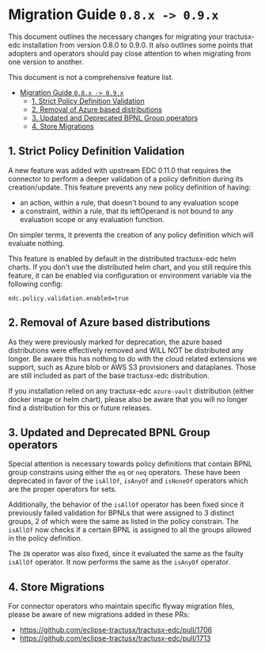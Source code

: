# Migration Guide `0.8.x -> 0.9.x`

This document outlines the necessary changes for migrating your tractusx-edc installation from version 0.8.0 to 0.9.0.
It also outlines some points that adopters and operators should pay close attention to when migrating from one version
to another.

This document is not a comprehensive feature list.

<!-- TOC -->
* [Migration Guide `0.8.x -> 0.9.x`](#migration-guide-08x---09x)
  * [1. Strict Policy Definition Validation](#1-strict-policy-definition-validation)
  * [2. Removal of Azure based distributions](#2-removal-of-azure-based-distributions)
  * [3. Updated and Deprecated BPNL Group operators](#3-updated-and-deprecated-bpnl-group-operators)
  * [4. Store Migrations](#4-store-migrations)
<!-- TOC -->

## 1. Strict Policy Definition Validation

A new feature was added with upstream EDC 0.11.0 that requires the connector to perform a deeper validation of a
policy definition during its creation/update. This feature prevents any new policy definition of having:

- an action, within a rule, that doesn't bound to any evaluation scope
- a constraint, within a rule, that its leftOperand is not bound to any evaluation scope or any evaluation function.

On simpler terms, it prevents the creation of any policy definition which will evaluate nothing.

This feature is enabled by default in the distributed tractusx-edc helm charts.
If you don't use the distributed helm chart, and you still require this feature, it can be enabled via configuration
or environment variable via the following config:

`edc.policy.validation.enabled=true`

## 2. Removal of Azure based distributions

As they were previously marked for deprecation, the azure based distributions were effectively removed and WILL NOT be
distributed any longer. Be aware this has nothing to do with the cloud related extensions we support, such as Azure blob
or AWS S3 provisioners and dataplanes. Those are still included as part of the base tractusx-edc distribution.

If you installation relied on any tractusx-edc `azure-vault` distribution (either docker image or helm chart), please
also be aware that you will no longer find a distribution for this or future releases.

## 3. Updated and Deprecated BPNL Group operators

Special attention is necessary towards policy definitions that contain BPNL group constrains using either the `eq` or
`neq` operators. These have been deprecated in favor of the `isAllOf`, `isAnyOf` and `isNoneOf` operators which are the
proper operators for sets.

Additionally, the behavior of the `isAllOf` operator has been fixed since it previously failed validation for BPNLs
that were assigned to 3 distinct groups, 2 of which were the same as listed in the policy constrain.
The `isAllOf` now checks if a certain BPNL is assigned to all the groups allowed in the policy definition.

The `IN` operator was also fixed, since it evaluated the same as the faulty `isAllOf` operator.
It now performs the same as the `isAnyOf` operator.

## 4. Store Migrations

For connector operators who maintain specific flyway migration files, please be aware of new migrations added
in these PRs:

- https://github.com/eclipse-tractusx/tractusx-edc/pull/1706
- https://github.com/eclipse-tractusx/tractusx-edc/pull/1713